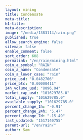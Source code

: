 ```yaml
---
layout: mining
title: Condensate
meta-title: 
h1-title: 
meta-description: 
image: "/media/1383114/rain.png"
published: true
allow_search_engine: false
sitemap: false
enable_comment: false
sort_order: 608
permalink: "/en/rain/mining.html"
coin_a_symbol: "RAIN"
coin_a_name: "Condensate"
coin_a_lower_case: "rain"
price_usd: "0.0482706"
price_btc: "0.00000411"
24h_volume_usd: "8096.04"
market_cap_usd: "101629785.0"
total_supply: "101629785.0"
available_supply: "101629785.0"
percent_change_1h: "-0.91"
percent_change_24h: "5.47"
percent_change_7d: "-15.49"
last_updated: "1517140755"
parent-url: "/en/rain/"
author: Sam
---
```


